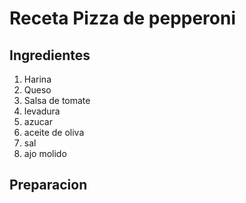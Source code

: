 # Receta Pizza de pepperoni

## Ingredientes

1. Harina
2. Queso
3. Salsa de tomate
4. levadura
5. azucar
6. aceite de oliva
7. sal
8. ajo molido

## Preparacion